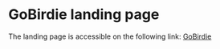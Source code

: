 # GoBirdie landing page

The landing page is accessible on the following link: [GoBirdie](http://gobirdie.tech/)

